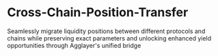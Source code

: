 # Cross-Chain-Position-Transfer
Seamlessly migrate liquidity positions between different protocols and chains while preserving exact parameters and unlocking enhanced yield opportunities through Agglayer's unified bridge
